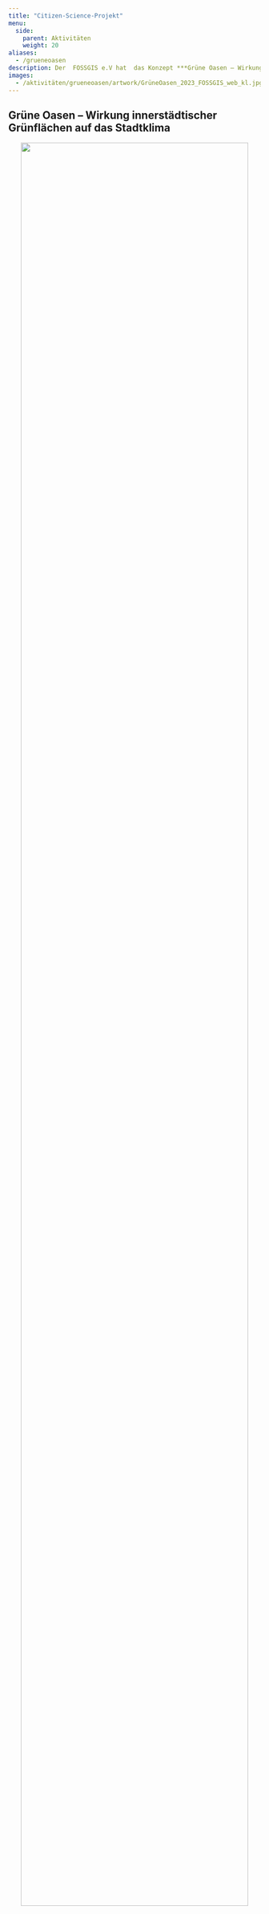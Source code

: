 ```yaml
---
title: "Citizen-Science-Projekt"
menu:
  side:
    parent: Aktivitäten
    weight: 20
aliases:
  - /grueneoasen
description: Der  FOSSGIS e.V hat  das Konzept ***Grüne Oasen – Wirkung innerstädtischer Grünflächen auf das Stadtklima*** gemeinsam mit der TU Berlin  sowie den Berliner Kleingartenkolonien "Am Stadtpark I" e.V. und "Grüne Aue" für die zweite Stufe des Wettbewerbs "Auf die Plätze! Citizen Science in deiner Stadt" eingereicht. Bis September entscheidet eine Jury, ob das Vorhaben mit <span style="white-space:nowrap">50&thinsp;000&thinsp;&euro;</span> gefördert wird.
images:
  - /aktivitäten/grueneoasen/artwork/GrüneOasen_2023_FOSSGIS_web_kl.jpg
---
```


## Grüne Oasen – Wirkung innerstädtischer Grünflächen auf das Stadtklima

<div style="text-align: center; width: 100%;max-width: 700px;"><a href="artwork/GrüneOasen_2023_FOSSGIS_web.jpg"><img src="artwork/GrüneOasen_2023_FOSSGIS_web_kl.jpg" style="width: 95%; max-width: 700px;" ></a></div>

Der  FOSSGIS e.V hat das Konzept ***Grüne Oasen – Wirkung innerstädtischer Grünflächen auf das Stadtklima*** gemeinsam mit der [Technischen Universität Berlin](https://www.tu.berlin/klima) sowie den Berliner Kleingartenkolonien ["Am Stadtpark I" e.V.](https://www.kolonie-am-stadtpark.de) und ["Grüne Aue"](https://kleingartenkolonie-gruene-aue.de/) für die zweite Stufe des bundesweiten Wettbewerbs ["Auf die Plätze! Citizen Science in deiner Stadt"](https://www.citizenscience-wettbewerb.de/) eingereicht. Das Konzept ist aus einer Ideenskizze entwickelt worden, die in der ersten Wettbewerbsstufe gemeinsam mit neun anderen Einreichungen für das Finale ausgewählt wurde. Drei dieser zehn Vorhaben werden im September von der Jury ausgezeichnet und erhalten ein Preisgeld von <span style="white-space:nowrap">50&thinsp;000&thinsp;&euro;</span>, um ihre Idee zu verwirklichen. Die Umsetzungsphase ist dann von Oktober 2023 bis September 2024.

## <a name="Abstimmung"></a>Abstimmung Publikumspunkte
In einer [Online-Abstimmung](https://pollunit.com/de/polls/citizenscience-wettbewerb) konnten wir bis zum 21.07.2023 Publikumspunkte sammeln. Unser Projekt erhielt 481 Stimmen. Wir danken allen, die uns unterstützt haben.

## Unsere Ideenskizze als Schlaglicht

Der Klimawandel begünstigt extreme Hitzeereignisse mit erheblichen Auswirkungen auf städtische Gebiete. Innerstädtisches Grün wie beispielsweise Kleingärten
haben ein hohes Potenzial, diese Auswirkungen abzumildern. Wir möchten wissen, wie Stadtgrün Hitzewellen für die Menschen erträglicher macht, indem es z.B. die Stadt kühlt.
Eine Antwort auf diese Frage liefern aussagekräftige Analysen zum innerstädtische Mikroklima wie hochaufgelöste Modellrechnungen. Diese brauchen eine breite Datengrundlage.
Eine breitere Datengrundlage, als sie die öffentlich verfügbaren amtlichen Geodaten liefern. Wir schaffen diese Datengrundlage gemeinsam mit Bürger&ast;innen,  die mikroklimatisch
bedeutsame Dinge wie Bäume, Sträucher, Hecken,... aber Gebäudedetails wie Fassadenmaterialien oder Dachformen,... in ihrer näheren Umgebung in OpenStreetMap erfassen.Wir bringen interessierte Menschen, OpenStreetMapper&ast;innen, die OpenSource-Software-Community und Wissenschaftler&ast;innen zusammen, so dass alle gemeinsam an der Erforschung des Stadtklimas mitwirken können.

## Die Idee von Anfang an:

### Offene Geodaten...

Offene Geodaten, die von den Bundesländern in ihren Geodatenportalen zur Verfügung gestellt werden, bilden eine wichtige Grundlage für Stadtklimaanalysen. Dazu zählen öffentliche Kataster  wie das Amtliche Liegenschaftskatasterinformationssystem (ALKIS) oder öffentliche Baumkataster. Ebenso veröffentlichen die Länder Fernerkundungsdaten wie Luftbilder und daraus abgeleitete Geländemodelle.

### ...und was sie nicht enthalten

Amtliche Geodaten enthalten nur bestimmte Informationen, beispielsweise Grundrissdaten genehmigungspflichtiger Gebäude oder Straßenbäume bzw. Bäume in öffentlichen Grünanlagen. Lauben und Bäume in Kleingartenanlagen, aber auch Bäume auf Privatgrundstücken sind beispielsweise in der Regel nicht in  amtlichen Geodaten enthalten.

### OpenStreetMap

[OpenStreetMap](https://www.openstreetmap.org) ist eine offene Geodatenbank, die von einer großen, weltumspannenden Community erzeugt und gepflegt wird
(es ist gewissermaßen so etwas wie ein Wikipedia für Geodaten). Etwas in OpenStreetMap zu kartieren bedeutet, Datensätze
in dieser Datenbank anzulegen oder zu ergänzen, die dann ein einer Karte angezeigt werden können.  In großen Städten, wo
es viele OpenStreetMap-Beitragende (Mapper genannt) gibt, enthält OpenStreetMap sehr detaillierte Informationen, die
die öffentlichen Geodaten sehr gut ergänzen.

Die folgenden drei Kartenbeispiele zeigen einen Teil der Berliner Kleingartenkolonie "Am Stadtpark I"
(ein Klick auf den Link führt auf die interaktive Karte):
[ALKIS](https://fbinter.stadt-berlin.de/fb/index.jsp?loginkey=zoomStart&mapId=wmsk_alkis@senstadt&bbox=386837,5815890,387152,5816170) als Beispiel für amtliche Geodaten (links),
[bildbasiertes Digitales Oberflächenmodell (bDOM)](https://fbinter.stadt-berlin.de/fb/index.jsp?loginkey=zoomStart&mapId=k_dom@senstadt&bbox=386855,5815904,387133,5816166) als Beispiel für die Information aus offenen Fernerkundungsdaten (mittleres Bild), [OpenStreetMap-Karte](https://obstbaumkarte.de/#map=18/1484574.59/6887895.58/0) (rechts).

<a href="https://fbinter.stadt-berlin.de/fb/index.jsp?loginkey=zoomStart&mapId=wmsk_alkis@senstadt&bbox=386837,5815890,387152,5816170" style="margin: 0px; padding: 0px;"><img src="screenshots/2023_06_21_geoportal_berlin_screenshot_alkis.png" alt="ALKIS - Geoportal Berlin" style="vertical-align:middle;margin:0px 4px; width: 28%; max-width: 250px; min-width: 20px;"></a>
<a href="https://fbinter.stadt-berlin.de/fb/index.jsp?loginkey=zoomStart&mapId=k_dom@senstadt&bbox=386855,5815904,387133,5816166" style="margin: 0px; padding: 0px;"><img src="screenshots/2023_06_21_screenshot_geoportal_berlin_bDOM.png" alt="bDOM - Geoportal Berlin" style="vertical-align:middle;margin:0px 4px; width: 28%; max-width: 250px;min-width: 20px;"></a><iframe src="https://obstbaumkarte.de/iframe/#map=17/1484575.79/6887862.43/0" title="obstbaumkarte.de" scrolling="no" allowfullscreen="yes" style="vertical-align:middle;margin:0px 4px;  padding 0px; border: none; overflow: hidden; width: 28%; max-width: 250px;  min-width: 20px; aspect-ratio: 250/500;"></iframe> 

Die OpenStreetMap-Karte besitzt einen viel höheren Detailgrad: Es sind die Umrisse der Lauben und die Parzellengrenzen eingezeichnet, beim Hineinzoomen erscheinen
einzelne Bäume und Sträucher mit Bezeichnung der Art.

### Das Beste aus beiden Welten

Bei den in OpenStreetMap erfassten Bäumen fehlen in der Regel die mikroklimatisch relevanten Parameter wie Höhe und Kronendurchmesser. Diese lassen sich mit Hilfe eines neu entwickelten machine-learning-basierten Verfahrens aus offenen Fernerkundungsdaten gewinnen, ebenso die Umrisse von Gebäuden. Die Verfahren wurden in zwei Vorträgen auf der diesjährigen [FOSSGIS-Konferenz](https://fossgis-konferenz.de/2023/) vorgestellt [[1](#1),[2](#2)] .  Mit den so erhaltenen Informationen über Baumstandorte, Baumhöhen und Baumkronendurchmesser können vorhandene OpenStreetMap-Daten vervollständigt werden. Die aus diesen Verfahren gewonnenen Daten können aber auch als Grundlage für die Kartierung weiterer Kleingartenkolonien und anderer innerstädtischer Grünanlagen in OpenStreetMap dienen.

### Und wozu Citzen Science und OpenStreetMap? Könnte man die Fernerkundungsdaten nicht auch direkt nutzen?

Aus Fernerkundungsdaten erhält man weniger Informationen als vor Ort. So erkennt man beispielsweise einen Laubbaum mit einer bestimmten Größe.
Vor Ort kann man zusätzlich die Baumart bestimmen, Stammumfang messen oder von Menschen in der Umgebung das Pflanzdatum in Erfahrung bringen.
Auch stellen Fernerkundungsdaten immer nur eine Momentaufnahme des Zeitpunkts der Datenerhebung dar (beispielsweise einer Befliegung bei Luftaufnahmen).
Aus anderen Projekten wissen wir, dass von einer aktiven vor-Ort-Community gepflegte Daten oftmals aktueller sind als von öffentlichen Stellen erhobene Datensätze.
Wir führen amtliche und Fernerkundungsdaten mit dem Wissen der Menschen vor Ort zusammen und erzeugen so einen wertvollen, vielfältig nachnutzbaren Datenschatz.

### Wie können wir daraus nun etwas über das Stadtklima lernen?

Die erhobenen Daten dienen als Grundlage für Analysen des innerstädtischen Mikroklimas. So können hochaufgelöste Modellrechnungen mit einem bisher noch nicht erreichten
Detaillierungsgrad durchgeführt werden. Hierzu kann das vom Deutschen Wetterdienst zur Verfügung gestellte Stadtklimamodell [PALM-4U](https://www.dwd.de/DE/leistungen/palm4u/palm4u.html) eingesetzt werden. Die im Rahmen unseres Projekts erhobenen Daten werden als sogenannte "static driver" in den Modellsimulationen berücksichtigt. Bäume können beispielsweise als Objekte mit einer bestimmten Größe und Blattdichte modelliert werden. Bei Gebäuden spielen die Grundrisse und Strahlungseigenschaften der
Fassaden (Albedo) eine Rolle. So können z.B. die Gartenlauben in einer Kleingartenkolonie mit in die Simulation einbezogen werden.

### Was haben die Bürger&ast;innen von dem Projekt?

Wir bringen Bürger&ast;innen, OpenStreetMap- und OpenSource-Communitys, Wissenschaftler&ast;innen und Stadtplaner&ast;innen zusammen. Die Bürger&ast;innen können eigene Forschungsfragen entwickeln, die im Projekt bearbeitet werden sollen. Sie können ihre eigenen Lebenswelterfahrungen mit dem in der Stadtklimaforschung bekanntem Wissen zusammenbringen und sich somit besser in Planungsprozesse einbringen.

### Und was bleibt, nachdem das Projekt abgeschlossen ist?

Zunächst eine verbesserte Datengrundlage zu mikroklimatischen Eigenschaften der Berliner Stadtlandschaft: Für die Stadtklimaanalyse
relevante Dinge sind in OpenStreetMap kartiert und stehen als Daten für Modellrechungen zur Verfügung.
Diese von den Bürger&ast;innen bei der OpenStreetMap-Kartierung ihrer Umgebung zusammengetragenen Informationen
stellen einen wertvollen Datenschatz dar. Gemeinsam mit der OpenStreetMap-Community sollen die Daten weiter aktuell
gehalten und ergänzt werden. So können die Daten vielfältig nachgenutzt werden, auch von Forschungsprojekten zu ganz anderen wissenschaftlichen
Fragestellungen. 
Die im Projekt entwickelten Konzepte lassen sich auf andere Kleingarten- bzw. Grünanlagen und auf andere Städte übertragen. Bürger&ast;innen, OpenStreetMap-Communitys und Wissenschaftler&ast;innen sollen überall zu ähnlichen Projekten ermutigt werden.
Im Projekt entwickelte Software soll als freie OpenSource-Software dauerhaft zur Verfügung stehen.
Messdaten, die im Rahmen des Projekts entstehen, beispielsweise zu Albedo oder Blattdichte, sollen gemäß der [FAIR](https://www.tu.berlin/ub/szf/informationen-tipps/leitlinien-empfehlungen)-Prinzipien dauerhaft verfügbar gemacht werden. 

## Ansprechpersonen:

- Oliver Rudzick csp@rudzick.de
- Katja Haferkorn info@fossgis.de

[**Projektflyer zum Herunterladen als Pdf**](https://files.fossgis.de/Koordinierungsstelle/Material_grueneOasen/Flyer_GrueneOasen_A4hoch.pdf)

## Referenzen

<a name="1"></a>[1] Weinmann, Anika; Krisztian, Lina; Metz, Markus; Krelaus, Leonie; Nießen, Inga-Mareike: Automatisierte Detektion von Baumstandorten in der Metropole Ruhr. FOSSGIS Konferenz 2023 : Berlin, 15. - 18. März 2023, FOSSGIS e.V. et al., 2023. [https://doi.org/10.5446/61099](https://doi.org/10.5446/61099)

<a name="2"></a>[2] Krelaus, Leonie; Nießen, Inga-Mareike; Metz, Markus: Gebäudedetektion auf Basis von Luftbildern und Punktwolken des Regionalverbands Ruhr. FOSSGIS Konferenz 2023 : Berlin, 15. - 18. März 2023, FOSSGIS e.V. et al., 2023. [https://doi.org/10.5446/61139](https://doi.org/10.5446/61139)


<img src="logos/Logo_AdP-CS-rgb.png" width="30%"><img src="logos/LOGO_WID-rgb.png" width="30%"><img src="logos/mfn_logo_STANDARD_auf_weiss.png" width="30%">

<img src="logos/BsW_Logo-m-Claim-WEB.png" width="30%"><img src="logos/BMBF_gefoerdert_vom_deutsch_online.jpg" width="30%"><img src="logos/BForschung_Logo_web.png" width="30%">

